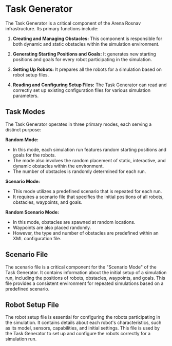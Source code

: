 # Task Generator

The Task Generator is a critical component of the Arena Rosnav infrastructure. Its primary functions include:

1. **Creating and Managing Obstacles:** This component is responsible for both dynamic and static obstacles within the simulation environment.

2. **Generating Starting Positions and Goals:** It generates new starting positions and goals for every robot participating in the simulation.

3. **Setting Up Robots:** It prepares all the robots for a simulation based on robot setup files.

4. **Reading and Configuring Setup Files:** The Task Generator can read and correctly set up existing configuration files for various simulation parameters.

## Task Modes

The Task Generator operates in three primary modes, each serving a distinct purpose:

**Random Mode:**
   - In this mode, each simulation run features random starting positions and goals for the robots.
   - The mode also involves the random placement of static, interactive, and dynamic obstacles within the environment.
   - The number of obstacles is randomly determined for each run.

 **Scenario Mode:**
   - This mode utilizes a predefined scenario that is repeated for each run.
   - It requires a scenario file that specifies the initial positions of all robots, obstacles, waypoints, and goals.
   
**Random Scenario Mode:**
   - In this mode, obstacles are spawned at random locations.
   - Waypoints are also placed randomly.
   - However, the type and number of obstacles are predefined within an XML configuration file.

## Scenario File

The scenario file is a critical component for the "Scenario Mode" of the Task Generator. It contains information about the initial setup of a simulation run, including the positions of robots, obstacles, waypoints, and goals. This file provides a consistent environment for repeated simulations based on a predefined scenario.

## Robot Setup File

The robot setup file is essential for configuring the robots participating in the simulation. It contains details about each robot's characteristics, such as its model, sensors, capabilities, and initial settings. This file is used by the Task Generator to set up and configure the robots correctly for a simulation run.

